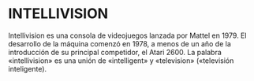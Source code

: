 # INTELLIVISION

Intellivision es una consola de videojuegos lanzada por Mattel en 1979. El desarrollo de la máquina comenzó en 1978, a menos de un año de la introducción de su principal competidor, el Atari 2600. La palabra «intellivision» es una unión de «intelligent» y «television» («televisión inteligente).